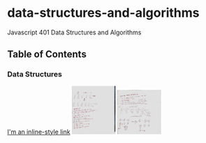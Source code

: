 # data-structures-and-algorithms
Javascript 401 Data Structures and Algorithms

## Table of Contents

### Data Structures
[I'm an inline-style link](https://www.google.com)
<img src="./assets/images/code-challenge-6.2.jpg" width="100">
<img src="./assets/images/code-challenge-6.jpg" width="100">
